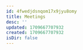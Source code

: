 ```yaml
---
id: 4fwedjdsnqom17x9jyu8omy
title: Meetings
desc: ''
updated: 1709667707932
created: 1709667707932
isDir: false
---
```


